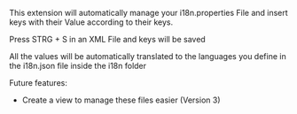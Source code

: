 <!-- @format -->

This extension will automatically manage your i18n.properties File and insert keys with their Value according to their keys.

Press
STRG + S
in an XML File
and keys will be saved

All the values will be automatically translated to the languages you define in the i18n.json file inside the i18n folder

Future features:

-  Create a view to manage these files easier (Version 3)
